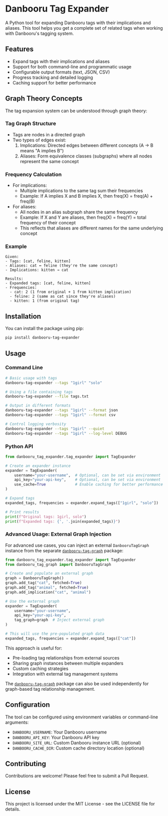 # Danbooru Tag Expander

A Python tool for expanding Danbooru tags with their implications and aliases. This tool helps you get a complete set of related tags when working with Danbooru's tagging system.

## Features

- Expand tags with their implications and aliases
- Support for both command-line and programmatic usage
- Configurable output formats (text, JSON, CSV)
- Progress tracking and detailed logging
- Caching support for better performance

## Graph Theory Concepts

The tag expansion system can be understood through graph theory:

### Tag Graph Structure
- Tags are nodes in a directed graph
- Two types of edges exist:
  1. Implications: Directed edges between different concepts (A → B means "A implies B")
  2. Aliases: Form equivalence classes (subgraphs) where all nodes represent the same concept

### Frequency Calculation
- For implications:
  - Multiple implications to the same tag sum their frequencies
  - Example: If A implies X and B implies X, then freq(X) = freq(A) + freq(B)
- For aliases:
  - All nodes in an alias subgraph share the same frequency
  - Example: If X and Y are aliases, then freq(X) = freq(Y) = total frequency of their concept
  - This reflects that aliases are different names for the same underlying concept

### Example
```
Given:
- Tags: [cat, feline, kitten]
- Aliases: cat ↔ feline (they're the same concept)
- Implications: kitten → cat

Results:
- Expanded tags: [cat, feline, kitten]
- Frequencies:
  - cat: 2 (1 from original + 1 from kitten implication)
  - feline: 2 (same as cat since they're aliases)
  - kitten: 1 (from original tag)
```

## Installation

You can install the package using pip:

```bash
pip install danbooru-tag-expander
```

## Usage

### Command Line

```bash
# Basic usage with tags
danbooru-tag-expander --tags "1girl" "solo"

# Using a file containing tags
danbooru-tag-expander --file tags.txt

# Output in different formats
danbooru-tag-expander --tags "1girl" --format json
danbooru-tag-expander --tags "1girl" --format csv

# Control logging verbosity
danbooru-tag-expander --tags "1girl" --quiet
danbooru-tag-expander --tags "1girl" --log-level DEBUG
```

### Python API

```python
from danbooru_tag_expander.tag_expander import TagExpander

# Create an expander instance
expander = TagExpander(
    username="your-username",  # Optional, can be set via environment
    api_key="your-api-key",    # Optional, can be set via environment
    use_cache=True             # Enable caching for better performance
)

# Expand tags
expanded_tags, frequencies = expander.expand_tags(["1girl", "solo"])

# Print results
print(f"Original tags: 1girl, solo")
print(f"Expanded tags: {', '.join(expanded_tags)}")
```

### Advanced Usage: External Graph Injection

For advanced use cases, you can inject an external `DanbooruTagGraph` instance from the separate [`danbooru-tag-graph`](https://pypi.org/project/danbooru-tag-graph/) package:

```python
from danbooru_tag_expander.tag_expander import TagExpander
from danbooru_tag_graph import DanbooruTagGraph

# Create and populate an external graph
graph = DanbooruTagGraph()
graph.add_tag("cat", fetched=True)
graph.add_tag("animal", fetched=True)
graph.add_implication("cat", "animal")

# Use the external graph
expander = TagExpander(
    username="your-username",
    api_key="your-api-key",
    tag_graph=graph  # Inject external graph
)

# This will use the pre-populated graph data
expanded_tags, frequencies = expander.expand_tags(["cat"])
```

This approach is useful for:
- Pre-loading tag relationships from external sources
- Sharing graph instances between multiple expanders
- Custom caching strategies
- Integration with external tag management systems

The [`danbooru-tag-graph`](https://pypi.org/project/danbooru-tag-graph/) package can also be used independently for graph-based tag relationship management.

## Configuration

The tool can be configured using environment variables or command-line arguments:

- `DANBOORU_USERNAME`: Your Danbooru username
- `DANBOORU_API_KEY`: Your Danbooru API key
- `DANBOORU_SITE_URL`: Custom Danbooru instance URL (optional)
- `DANBOORU_CACHE_DIR`: Custom cache directory location (optional)

## Contributing

Contributions are welcome! Please feel free to submit a Pull Request.

## License

This project is licensed under the MIT License - see the LICENSE file for details.